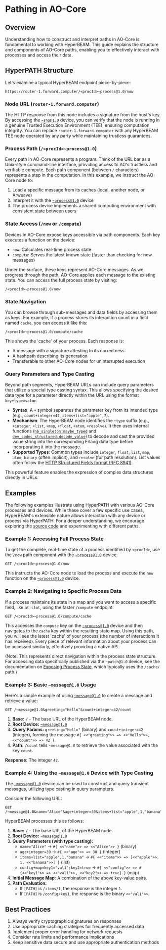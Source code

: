 # Pathing in AO-Core

## Overview

Understanding how to construct and interpret paths in AO-Core is fundamental to working with HyperBEAM. This guide explains the structure and components of AO-Core paths, enabling you to effectively interact with processes and access their data.

## HyperPATH Structure

Let's examine a typical HyperBEAM endpoint piece-by-piece:

```
https://router-1.forward.computer/<procId>~process@1.0/now
```

### Node URL (`router-1.forward.computer`)

The HTTP response from this node includes a signature from the host's key. By accessing the [`~snp@1.0`](../resources/source-code/dev_snp.md) device, you can verify that the node is running in a genuine Trusted Execution Environment (TEE), ensuring computation integrity. You can replace `router-1.forward.computer` with any HyperBEAM TEE node operated by any party while maintaining trustless guarantees.

### Process Path (`/<procId>~process@1.0`)

Every path in AO-Core represents a program. Think of the URL bar as a Unix-style command-line interface, providing access to AO's trustless and verifiable compute. Each path component (between `/` characters) represents a step in the computation. In this example, we instruct the AO-Core node to:

1. Load a specific message from its caches (local, another node, or Arweave)
2. Interpret it with the [`~process@1.0`](../devices/process-at-1-0.md) device
3. The process device implements a shared computing environment with consistent state between users

### State Access (`/now` or `/compute`)

Devices in AO-Core expose keys accessible via path components. Each key executes a function on the device:

- `now`: Calculates real-time process state
- `compute`: Serves the latest known state (faster than checking for new messages)

Under the surface, these keys represent AO-Core messages. As we progress through the path, AO-Core applies each message to the existing state. You can access the full process state by visiting:
```
/<procId>~process@1.0/now
```

### State Navigation

You can browse through sub-messages and data fields by accessing them as keys. For example, if a process stores its interaction count in a field named `cache`, you can access it like this:
```
/<procId>~process@1.0/compute/cache
```
This shows the 'cache' of your process. Each response is:

- A message with a signature attesting to its correctness
- A hashpath describing its generation
- Transferable to other AO-Core nodes for uninterrupted execution

### Query Parameters and Type Casting

Beyond path segments, HyperBEAM URLs can include query parameters that utilize a special type casting syntax. This allows specifying the desired data type for a parameter directly within the URL using the format `key+type=value`.

- **Syntax**: A `+` symbol separates the parameter key from its intended type (e.g., `count+integer=42`, `items+list="apple",7`).
- **Mechanism**: The HyperBEAM node identifies the `+type` suffix (e.g., `+integer`, `+list`, `+map`, `+float`, `+atom`, `+resolve`). It then uses internal functions ([`hb_singleton:maybe_typed`](../resources/source-code/hb_singleton.md) and [`dev_codec_structured:decode_value`](../resources/source-code/dev_codec_structured.md)) to decode and cast the provided value string into the corresponding Erlang data type before incorporating it into the message.
- **Supported Types**: Common types include `integer`, `float`, `list`, `map`, `atom`, `binary` (often implicit), and `resolve` (for path resolution). List values often follow the [HTTP Structured Fields format (RFC 8941)](https://www.rfc-editor.org/rfc/rfc8941.html).

This powerful feature enables the expression of complex data structures directly in URLs.

## Examples

The following examples illustrate using HyperPATH with various AO-Core processes and devices. While these cover a few specific use cases, HyperBEAM's extensible nature allows interaction with any device or process via HyperPATH. For a deeper understanding, we encourage exploring the [source code](https://github.com/permaweb/hyperbeam) and experimenting with different paths.

### Example 1: Accessing Full Process State

To get the complete, real-time state of a process identified by `<procId>`, use the `/now` path component with the [`~process@1.0`](../devices/process-at-1-0.md) device:

```
GET /<procId>~process@1.0/now
```

This instructs the AO-Core node to load the process and execute the `now` function on the [`~process@1.0`](../devices/process-at-1-0.md) device.

### Example 2: Navigating to Specific Process Data

If a process maintains its state in a map and you want to access a specific field, like `at-slot`, using the faster `/compute` endpoint:

```
GET /<procId>~process@1.0/compute/cache
```

This accesses the `compute` key on the [`~process@1.0`](../devices/process-at-1-0.md) device and then navigates to the `cache` key within the resulting state map. Using this path, you will see the latest 'cache' of your process (the number of interactions it has received). Every piece of relevant information about your process can be accessed similarly, effectively providing a native API.

(Note: This represents direct navigation within the process state structure. For accessing data specifically published via the `~patch@1.0` device, see the documentation on [Exposing Process State](../build/exposing-process-state.md), which typically uses the `/cache/` path.)

### Example 3: Basic `~message@1.0` Usage

Here's a simple example of using [`~message@1.0`](../devices/message-at-1-0.md) to create a message and retrieve a value:

```
GET /~message@1.0&greeting="Hello"&count+integer=42/count
```

1.  **Base:** `/` - The base URL of the HyperBEAM node.
2.  **Root Device:** [`~message@1.0`](../devices/message-at-1-0.md)
3.  **Query Params:** `greeting="Hello"` (binary) and `count+integer=42` (integer), forming the message `#{ <<"greeting">> => <<"Hello">>, <<"count">> => 42 }`.
4.  **Path:** `/count` tells `~message@1.0` to retrieve the value associated with the key `count`.

**Response:** The integer `42`.

### Example 4: Using the `~message@1.0` Device with Type Casting

The [`~message@1.0`](../devices/message-at-1-0.md) device can be used to construct and query transient messages, utilizing type casting in query parameters.

Consider the following URL:

```
GET /~message@1.0&name="Alice"&age+integer=30&items+list="apple",1,"banana"&config+map=key1="val1";key2=true/[PATH]
```

HyperBEAM processes this as follows:

1.  **Base:** `/` - The base URL of the HyperBEAM node.
2.  **Root Device:** [`~message@1.0`](../devices/message-at-1-0.md)
3.  **Query Parameters (with type casting):**
    *   `name="Alice"` -> `#{ <<"name">> => <<"Alice">> }` (binary)
    *   `age+integer=30` -> `#{ <<"age">> => 30 }` (integer)
    *   `items+list="apple",1,"banana"` -> `#{ <<"items">> => [<<"apple">>, 1, <<"banana">>] }` (list)
    *   `config+map=key1="val1";key2=true` -> `#{ <<"config">> => #{<<"key1">> => <<"val1">>, <<"key2">> => true} }` (map)
4.  **Initial Message Map:** A combination of the above key-value pairs.
5.  **Path Evaluation:**
    *   If `[PATH]` is `/items/1`, the response is the integer `1`.
    *   If `[PATH]` is `/config/key1`, the response is the binary `<<"val1">>`.

## Best Practices

1. Always verify cryptographic signatures on responses
2. Use appropriate caching strategies for frequently accessed data
3. Implement proper error handling for network requests
4. Consider rate limits and performance implications
5. Keep sensitive data secure and use appropriate authentication methods 